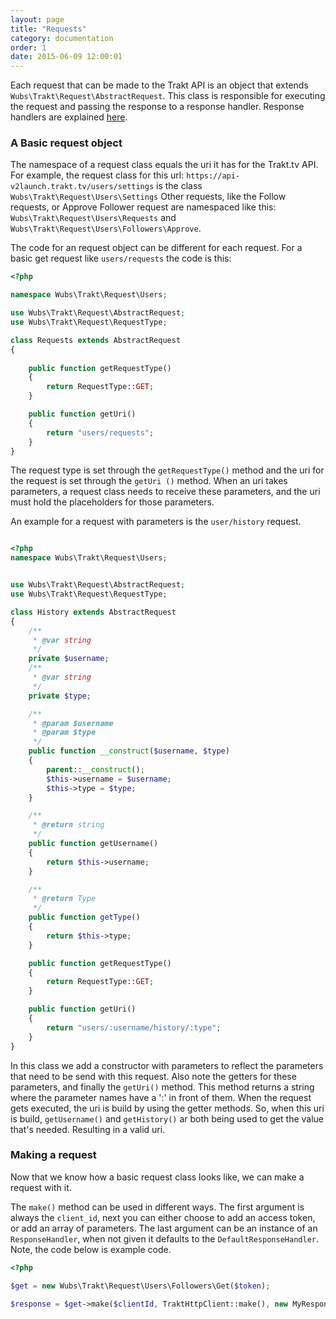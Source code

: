 ```yaml
---
layout: page
title: "Requests"
category: documentation
order: 1
date: 2015-06-09 12:00:01
---
```


Each request that can be made to the Trakt API is an object that extends `Wubs\Trakt\Request\AbstractRequest`. This 
class is responsible for executing the request and passing the response to a response handler. Response handlers are 
explained [here][response-handlers].

### A Basic request object

The namespace of a request class equals the uri it has for the Trakt.tv API. For example, the request class for this 
url: `https://api-v2launch.trakt.tv/users/settings` is the class `Wubs\Trakt\Request\Users\Settings` Other requests, 
like the Follow requests, or Approve Follower request are namespaced like this: 
`Wubs\Trakt\Request\Users\Requests` and `Wubs\Trakt\Request\Users\Followers\Approve`. 
 
 The code for an request object can be different for each request. For a basic get request like `users/requests` the 
 code is this:
 
 ```php
 <?php

 namespace Wubs\Trakt\Request\Users;
 
 use Wubs\Trakt\Request\AbstractRequest;
 use Wubs\Trakt\Request\RequestType;
 
 class Requests extends AbstractRequest
 {
     
     public function getRequestType()
     {
         return RequestType::GET;
     }
 
     public function getUri()
     {
         return "users/requests";
     }
 }
 
```

The request type is set through the `getRequestType()` method and the uri for the request is set through the `getUri
()` method. When an uri takes parameters, a request class needs to receive these parameters, and the uri must hold the
 placeholders for those parameters.
  
 An example for a request with parameters is the `user/history` request.
 
 ```PHP
 
 <?php
 namespace Wubs\Trakt\Request\Users;
 
 
 use Wubs\Trakt\Request\AbstractRequest;
 use Wubs\Trakt\Request\RequestType;
 
 class History extends AbstractRequest
 {
     /**
      * @var string
      */
     private $username;
     /**
      * @var string
      */
     private $type;
 
     /**
      * @param $username
      * @param $type
      */
     public function __construct($username, $type)
     {
         parent::__construct();
         $this->username = $username;
         $this->type = $type;
     }
 
     /**
      * @return string
      */
     public function getUsername()
     {
         return $this->username;
     }
 
     /**
      * @return Type
      */
     public function getType()
     {
         return $this->type;
     }
 
     public function getRequestType()
     {
         return RequestType::GET;
     }
 
     public function getUri()
     {
         return "users/:username/history/:type";
     }
 }
 ```

In this class we add a constructor with parameters to reflect the parameters that need to be send with this request.
 Also note the getters for these parameters, and finally the `getUri()` method. This method returns a string where 
 the parameter names have a ':' in front of them. When the request gets executed, the uri is build by using the getter methods. So, when this uri is build, 
`getUsername()` and `getHistory()` ar both being used to get the value that's needed. Resulting in a valid uri.

### Making a request

Now that we know how a basic request class looks like, we can make a request with it.  

The `make()` method 
can be used in different ways. The first argument is always the `client_id`, next you can 
either choose to add an access token, or add an array of parameters. The last argument can be an instance of an 
`ResponseHandler`, when not given it defaults to the `DefaultResponseHandler`. Note, the code below is example code.
  
```PHP
<?php

$get = new Wubs\Trakt\Request\Users\Followers\Get($token);

$response = $get->make($clientId, TraktHttpClient::make(), new MyResponseHandler());
```

[response-handlers]: /documentation/response-handlers.html

